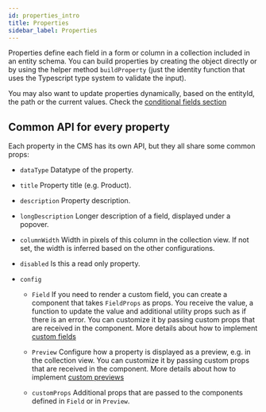 ```yaml
---
id: properties_intro
title: Properties
sidebar_label: Properties
---
```


Properties define each field in a form or column in a collection included in
an entity schema. You can build properties by creating the object directly or
by using the helper method `buildProperty` (just the identity function that
uses the Typescript type system to validate the input).

You may also want to update properties dynamically, based on the entityId, the
path or the current values. Check the [conditional fields section](../conditional_fields.md)

## Common API for every property

Each property in the CMS has its own API, but they all share some common
props:

* `dataType` Datatype of the property.

* `title` Property title (e.g. Product).

* `description` Property description.

* `longDescription` Longer description of a field, displayed under a popover.

* `columnWidth` Width in pixels of this column in the collection view. If
  not set, the width is inferred based on the other configurations.

* `disabled` Is this a read only property.

* `config`

    * `Field`
      If you need to render a custom field, you can create a component that
      takes `FieldProps` as props. You receive the value, a function to update
      the value and additional utility props such as if there is an error. You
      can customize it by passing custom props that are received in the
      component.
      More details about how to implement [custom fields](../custom_fields.md)

    * `Preview`
      Configure how a property is displayed as a preview, e.g. in the collection
      view. You can customize it by passing custom props that are received in
      the component.
      More details about how to implement [custom previews](../custom_previews.md)

    * `customProps`
      Additional props that are passed to the components defined in `Field` or
      in `Preview`.

